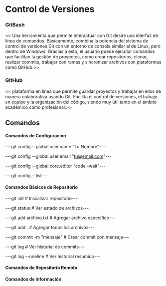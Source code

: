 # Control de Versiones

### GitBash
<< Una herramienta que permite interactuar con Git desde una interfaz de línea de comandos. Básicamente, combina la potencia del sistema de control de versiones Git con un entorno de consola similar al de Linux, pero dentro de Windows. Gracias a esto, el usuario puede ejecutar comandos que facilitan la gestión de proyectos, como crear repositorios, clonar, realizar commits, trabajar con ramas y sincronizar archivos con plataformas como GitHub.>>

### GitHub
<< plataforma en línea que permite guardar proyectos y trabajar en ellos de manera colaborativa usando Git. Facilita el control de versiones, el trabajo en equipo y la organización del código, siendo muy útil tanto en el ámbito académico como profesional.>>

## Comandos

#### Comandos de Configuracion

---git config --global user.name "Tu Nombre"---

---git config --global user.email "tu@email.com"---

---git config --global core.editor "code -wait"---

---git config --list---

#### Comandos Básicos de Repositorio

---git init # Inicializar repositorio---

---git status # Ver estado de archivos---

---git add archivo.txt # Agregar archivo específico---

---git add . # Agregar todos los archivos---

---git commit -m "mensaje" # Crear commit con mensaje---

---git log # Ver historial de commits---

---git log --oneline # Ver historial resumido---

#### Comandos de Repositorio Remoto

#### Comandos de Información
